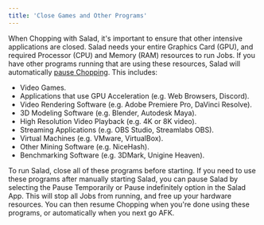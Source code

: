 ```yaml
---
title: 'Close Games and Other Programs'
---
```


When Chopping with Salad, it's important to ensure that other intensive applications are closed. Salad needs your entire
Graphics Card (GPU), and required Processor (CPU) and Memory (RAM) resources to run Jobs. If you have other programs
running that are using these resources, Salad will automatically
[pause Chopping](/docs/faq/salad-app/temporary-workload-block). This includes:

- Video Games.
- Applications that use GPU Acceleration (e.g. Web Browsers, Discord).
- Video Rendering Software (e.g. Adobe Premiere Pro, DaVinci Resolve).
- 3D Modeling Software (e.g. Blender, Autodesk Maya).
- High Resolution Video Playback (e.g. 4K or 8K video).
- Streaming Applications (e.g. OBS Studio, Streamlabs OBS).
- Virtual Machines (e.g. VMware, VirtualBox).
- Other Mining Software (e.g. NiceHash).
- Benchmarking Software (e.g. 3DMark, Unigine Heaven).

To run Salad, close all of these programs before starting. If you need to use these programs after manually starting
Salad, you can pause Salad by selecting the Pause Temporarily or Pause indefinitely option in the Salad App. This will
stop all Jobs from running, and free up your hardware resources. You can then resume Chopping when you're done using
these programs, or automatically when you next go AFK.
